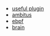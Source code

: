 * [useful plugin](/manual/kubernetes/plugins.md)
* [ambitus](/manual/kubernetes/ambitus.md)
* [ebpf](/manual/kubernetes/ebpf.md)
* [brain](/manual/kubernetes/brain.md)